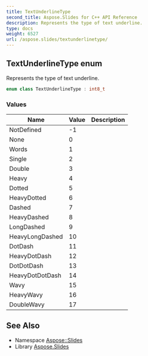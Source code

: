```yaml
---
title: TextUnderlineType
second_title: Aspose.Slides for C++ API Reference
description: Represents the type of text underline.
type: docs
weight: 6527
url: /aspose.slides/textunderlinetype/
---
```

## TextUnderlineType enum


Represents the type of text underline.

```cpp
enum class TextUnderlineType : int8_t
```

### Values

| Name | Value | Description |
| --- | --- | --- |
| NotDefined | -1 |  |
| None | 0 |  |
| Words | 1 |  |
| Single | 2 |  |
| Double | 3 |  |
| Heavy | 4 |  |
| Dotted | 5 |  |
| HeavyDotted | 6 |  |
| Dashed | 7 |  |
| HeavyDashed | 8 |  |
| LongDashed | 9 |  |
| HeavyLongDashed | 10 |  |
| DotDash | 11 |  |
| HeavyDotDash | 12 |  |
| DotDotDash | 13 |  |
| HeavyDotDotDash | 14 |  |
| Wavy | 15 |  |
| HeavyWavy | 16 |  |
| DoubleWavy | 17 |  |

## See Also

* Namespace [Aspose::Slides](../)
* Library [Aspose.Slides](../../)